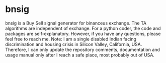 # bnsig
bnsig is a Buy Sell signal generator for binanceus exchange. The TA algorithms are independent of exchange. For a python coder, the code and packages are self-explanatory. However, if you have any questions, please feel free to reach me.  Note: I am a single disabled Indian facing discrimination and housing crisis in Silicon Valley, California, USA. Therefore, I can only update the repository comments, documentation and usage manual only after I reach a safe place, most probably out of USA.
